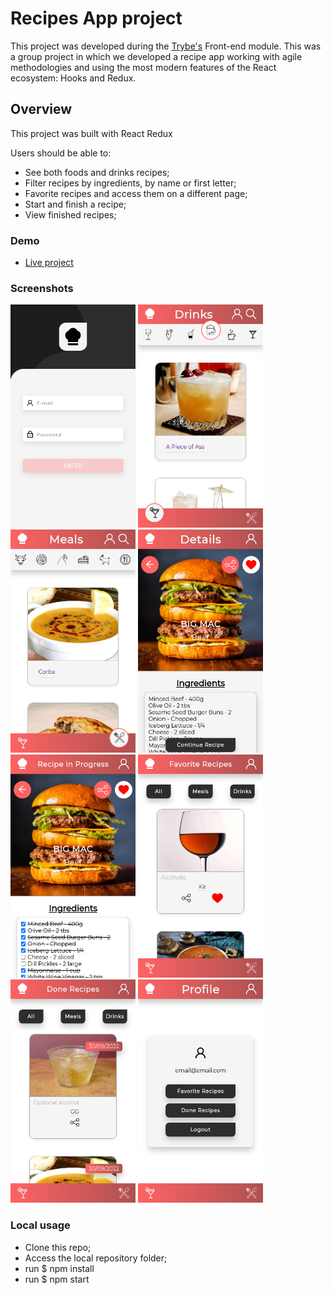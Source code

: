 # Recipes App project

This project was developed during the [Trybe's](https://www.betrybe.com/) Front-end module.
This was a group project in which we developed a recipe app working with agile methodologies and using the most modern features of the React ecosystem: Hooks and Redux.

## Overview

This project was built with React Redux

Users should be able to:

- See both foods and drinks recipes;
- Filter recipes by ingredients, by name or first letter;
- Favorite recipes and access them on a different page;
- Start and finish a recipe;
- View finished recipes;

### Demo
- [Live project](https://viniciuslacerda-recipes-app.vercel.app/)

### Screenshots
<div>
  <img src="rdm1.png" alt="1" width="200"/>
  <img src="rdm2.png" alt="2" width="200"/>
  <img src="rdm3.png" alt="3" width="200"/>
  <img src="rdm4.png" alt="4" width="200"/>
  <img src="rdm5.png" alt="5" width="200"/>
  <img src="rdm6.png" alt="6" width="200"/>
  <img src="rdm7.png" alt="7" width="200"/>
  <img src="rdm8.png" alt="8" width="200"/>
</div>

### Local usage
- Clone this repo;
- Access the local repository folder;
- run $ npm install 
- run $ npm start
